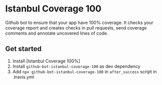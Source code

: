 # Istanbul Coverage 100

Github bot to ensure that your app have 100% coverage. It checks your coverage report and creates checks in pull requests, send coverage comments and annotate uncovered lines of code.

## Get started
1. Install [Istanbul Coverage 100%]
1. Install `github-bot-istanbul-coverage-100` as dev dependency
1. Add `npx github-bot-istanbul-coverage-100` in `after_success` script in .travis.yml

